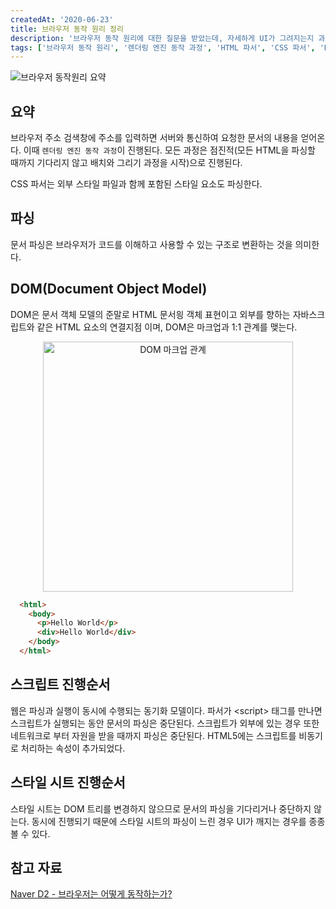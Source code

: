 ```yaml
---
createdAt: '2020-06-23'
title: 브라우저 동작 원리 정리
description: '브라우저 동작 원리에 대한 질문을 받았는데, 자세하게 UI가 그려지는지 과정을 몰라서 그냥 간략하게 주소 치고 들어가면 서버에서 데이터 받아서 UI가 나와... 이렇게 설명을 해서 공부를 해보았다.'
tags: ['브라우저 동작 원리', '렌더링 엔진 동작 과정', 'HTML 파서', 'CSS 파서', 'DOM 트리', 'CSSOM 트리']
---
```


![브라우저 동작원리 요약](./study.jpg '브라우저 동작원리 요약')

## 요약

브라우저 주소 검색창에 주소를 입력하면 서버와 통신하여 요청한 문서의 내용을 얻어온다.
이때 `렌더링 엔진 동작 과정`이 진행된다. 모든 과정은 점진적(모든 HTML을 파싱할 때까지 기다리지 않고 배치와 그리기 과정을 시작)으로 진행된다. 

CSS 파서는 외부 스타일 파일과 함께 포함된 스타일 요소도 파싱한다.

## 파싱 
문서 파싱은 브라우저가 코드를 이해하고 사용할 수 있는 구조로 변환하는 것을 의미한다.

## DOM(Document Object Model) 
DOM은 문서 객체 모델의 준말로 HTML 문서읭 객체 표현이고 외부를 향하는 자바스크립트와 같은 HTML 요소의 연결지점 이며, DOM은 마크업과 1:1 관계를 맺는다.

<div style="text-align: center">
  <img src="https://d2.naver.com/content/images/2015/06/helloworld-59361-8.png" alt="DOM 마크업 관계" width="400" />
</div>

```html
  <html>
    <body>
      <p>Hello World</p>
      <div>Hello World</div>
    </body>
  </html> 
```  

## 스크립트 진행순서
웹은 파싱과 실행이 동시에 수행되는 동기화 모델이다. 파서가 &#60;script&#62; 태그를 만나면 스크립트가 실행되는 동안 문서의 파싱은 중단된다. 스크립트가 외부에 있는 경우 또한 네트워크로 부터 자원을 받을 때까지 파싱은 중단된다.
HTML5에는 스크립트를 비동기로 처리하는 속성이 추가되었다.

## 스타일 시트 진행순서
스타일 시트는 DOM 트리를 변경하지 않으므로 문서의 파싱을 기다리거나 중단하지 않는다. 동시에 진행되기 때문에 스타일 시트의 파싱이 느린 경우 UI가 깨지는 경우를 종종 볼 수 있다.

## 참고 자료
<a href="https://d2.naver.com/helloworld/59361" target="_blank">Naver D2 - 브라우저는 어떻게 동작하는가?</a>
